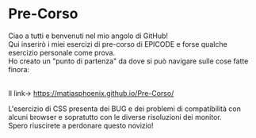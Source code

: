 # Pre-Corso

Ciao a tutti e benvenuti nel mio angolo di GitHub!
<br>Qui inserirò i miei esercizi di pre-corso di EPICODE e forse qualche esercizio personale come prova.
<br>Ho creato un "punto di partenza" da dove si può navigare sulle cose fatte finora:

<br>Il link-> https://matiasphoenix.github.io/Pre-Corso/

L'esercizio di CSS presenta dei BUG e dei problemi di compatibilità con alcuni browser e sopratutto con le diverse risoluzioni dei monitor. 
<br>Spero riuscirete a perdonare questo novizio! 

